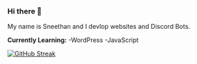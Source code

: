 ### Hi there 👋
My name is Sneethan and I devlop websites and Discord Bots.

**Currently Learning:**
-WordPress
-JavaScript

[![GitHub Streak](https://github-readme-streak-stats.herokuapp.com/?user=Sneethan&theme=dark)](https://git.io/streak-stats)
